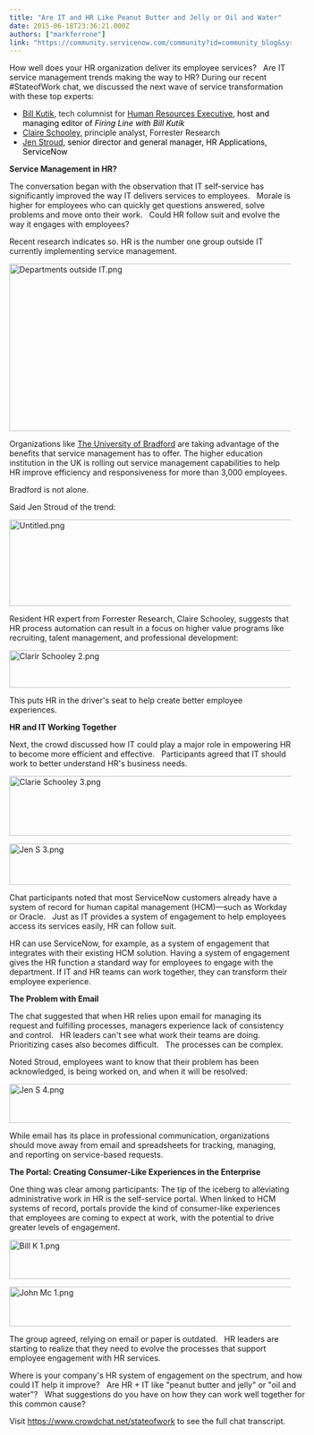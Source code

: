```yaml
---
title: "Are IT and HR Like Peanut Butter and Jelly or Oil and Water"
date: 2015-06-18T23:36:21.000Z
authors: ["markferrone"]
link: "https://community.servicenow.com/community?id=community_blog&sys_id=433d2ee5dbd0dbc01dcaf3231f96192d"
---
```

<p>How well does your HR organization deliver its employee services?   Are IT service management trends making the way to HR? During our recent #StateofWork chat, we discussed the next wave of service transformation with these top experts:</p><ul style="list-style-type: disc;"><li><a title="witter.com/billkutik" href="https://twitter.com/billkutik">Bill Kutik</a><span style="color: #1f2326;">, tech columnist for </span><a title="w.hreonline.com/HRE/" href="http://www.hreonline.com/HRE/">Human Resources Executive</a><span style="color: black;">, host and managing editor of <em>Firing Line with Bill Kutik</em></span></li><li><a title="witter.com/schoolcw" href="https://twitter.com/schoolcw">Claire Schooley,</a> principle analyst, Forrester Research</li><li><a title="witter.com/stroud_jen" href="https://twitter.com/stroud_jen">Jen Stroud</a><span style="color: black;">, senior director and general manager, HR Applications, ServiceNow</span></li></ul><p></p><p><span style="color: #1f1e1e;"><strong>Service Management in HR?</strong></span></p><p></p><p>The conversation began with the observation that IT self-service has significantly improved the way IT delivers services to employees.   Morale is higher for employees who can quickly get questions answered, solve problems and move onto their work.   Could HR follow suit and evolve the way it engages with employees?</p><p></p><p>Recent research indicates so. HR is the number one group outside IT currently implementing service management.</p><p><img   alt="Departments outside IT.png" class="image-0 jive-image" src="daa48846db1c5fc068c1fb651f9619fc.iix" style="height: 300px; width: 620px;"/></p><p>Organizations like <a title="w.servicenow.com/company/media/press-room/university-of-bradford-transforms-hr-operations-with-servicenow.html" href="http://www.servicenow.com/company/media/press-room/university-of-bradford-transforms-hr-operations-with-servicenow.html">The University of Bradford</a> are taking advantage of the benefits that service management has to offer. The higher education institution in the UK is rolling out service management capabilities to help HR improve efficiency and responsiveness for more than 3,000 employees.</p><p>Bradford is not alone.</p><p></p><p>Said Jen Stroud of the trend:</p><p><img   alt="Untitled.png" class="image-1 jive-image" src="ec606f79db185b048c8ef4621f96197a.iix" style="height: 155px; width: 620px;"/></p><p>Resident HR expert from Forrester Research, Claire Schooley, suggests that HR process automation can result in a focus on higher value programs like recruiting, talent management, and professional development:</p><p><img   alt="Clarir Schooley 2.png" class="jive-image image-2" src="35b70c8edbd8db048c8ef4621f96196c.iix" style="height: 67px; width: 620px;"/></p><p>This puts HR in the driver's seat to help create better employee experiences.</p><p></p><p><strong>HR and IT Working Together</strong></p><p>Next, the crowd discussed how IT could play a major role in empowering HR to become more efficient and effective.   Participants agreed that IT should work to better understand HR's business needs.</p><p><img   alt="Clarie Schooley 3.png" class="jive-image image-3" src="d905e3f9dbdc9f04e9737a9e0f961917.iix" style="height: 107px; width: 620px;"/></p><p><img   alt="Jen S 3.png" class="jive-image image-4" src="c5b8c106db9497049c9ffb651f961942.iix" style="height: 74px; width: 620px;"/></p><p>Chat participants noted that most ServiceNow customers already have a system of record for human capital management (HCM)—such as Workday or Oracle.   Just as IT provides a system of engagement to help employees access its services easily, HR can follow suit.</p><p></p><p>HR can use ServiceNow, for example, as a system of engagement that integrates with their existing HCM solution. Having a system of engagement gives the HR function a standard way for employees to engage with the department. If IT and HR teams can work together, they can transform their employee experience.</p><p></p><p><strong>The Problem with Email</strong></p><p></p><p>The chat suggested that when HR relies upon email for managing its request and fulfilling processes, managers experience lack of consistency and control.   HR leaders can't see what work their teams are doing. Prioritizing cases also becomes difficult.   The processes can be complex.</p><p></p><p>Noted Stroud, employees want to know that their problem has been acknowledged, is being worked on, and when it will be resolved:</p><p><img   alt="Jen S 4.png" class="jive-image image-5" src="57f6600adb1857041dcaf3231f961937.iix" style="height: 70px; width: 620px;"/></p><p></p><p>While email has its place in professional communication, organizations should move away from email and spreadsheets for tracking, managing, and reporting on service-based requests.</p><p></p><p><strong>The Portal: Creating Consumer-Like Experiences in the Enterprise </strong></p><p>One thing was clear among participants: The tip of the iceberg to alleviating administrative work in HR is the self-service portal. When linked to HCM systems of record, portals provide the kind of consumer-like experiences that employees are coming to expect at work, with the potential to drive greater levels of engagement.</p><p><img   alt="Bill K 1.png" class="jive-image image-6" src="4485c40adb581304b322f4621f961913.iix" style="height: 70px; width: 620px;"/></p><p><img   alt="John Mc 1.png" class="jive-image image-7" src="b136ebb9db541fc068c1fb651f961905.iix" style="height: 71px; width: 620px;"/></p><p>The group agreed, relying on email or paper is outdated.   HR leaders are starting to realize that they need to evolve the processes that support employee engagement with HR services.</p><p></p><p style="margin-right: -22.5pt;">Where is your company's HR system of engagement on the spectrum, and how could IT help it improve?   Are HR + IT like "peanut butter and jelly" or "oil and water"?   What suggestions do you have on how they can work well together for this common cause?</p><p style="margin-right: -22.5pt;"></p><p>Visit <a title="ww.crowdchat.net/stateofwork" href="https://www.crowdchat.net/stateofwork">https://www.crowdchat.net/stateofwork</a> to see the full chat transcript.</p>
